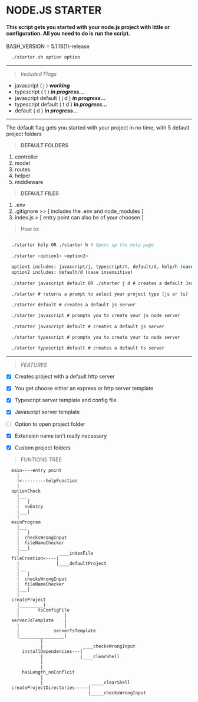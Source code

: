 # NODE.JS STARTER
#### This script gets you started with your node.js project with little or configuration. All you need to do is run the script.

BASH_VERSION = 5.1.16(1)-release

```bash
  ./starter.sh option option
```
----
> _Included Flags_
* javascript ( j ) _**working**_
* typescript ( t ) _**in progress...**_
* javascript default ( j d ) _**in progress...**_
* typescript default ( t d ) _**in progress...**_
* default ( d ) _**in progress...**_

---
The default flag gets you started with your project in no time, with 5 default project folders 

> **DEFAULT FOLDERS**
1. controller
1. model
1. routes
1. helper
1. middleware

> **DEFAULT FILES**
1. .env
1. .gitignore >> [ includes the .env and node_modules ]
1. index.js > [ entry point can also be of your choosen ]

> How to: 
```bash

  ./starter help OR ./starter h # Opens up the help page
  
  ./starter <option1> <option2>

  option1 includes: javascript/j, typescript/t, default/d, help/h (case insensitive)
  option2 includes: default/d (case insensitive)
  
  ./starter javascript default OR ./starter j d # creates a default Javascript server with an express server
  
  ./starter # returns a prompt to select your project type (js or ts)

  ./starter default # creates a default js server

  ./starter javascript # prompts you to create your js node server
  
  ./starter javascript default # creates a default js server

  ./starter typescript # prompts you to create your ts node server
  
  ./starter typescript default # creates a default ts server
```

---
> _FEATURES_

* [x] Creates project with a default http server
* [x] You get choose either an express or http server template
* [x] Typescript server template and config file
* [x] Javascript server template
* [ ] Option to open project folder
* [x] Extension name isn't really necessary
* [x] Custom project folders


> FUNTIONS TREE
```
  main----entry point
    |
    |<---------helpFunction
    |
  optionCheck
    |___
    |   |
    |  noEntry
    |___|
    |  
  mainProgram
    |___
    |   |
    |  checksWrongInput
    |  fileNameChecker
    |___|
    |               ____indexFile
  fileCreation<----|
    |              |____defaultProject
    |___
    |   |
    |  checksWrongInput
    |  fileNameChecker
    |___| 
    |
  createProject
    |_________|
    |       tsConfigFile
    |                 |
  serverJsTemplate    |
    |                 |
    |             serverTsTemplate
    |_________________|
             |
             |               ____checksWrongInput
      installDependencies---|
             |              |____clearShell
             |
             |
      hasLength_noConflcit
             |
             |                  _____clearShell       
  createProjectDirectories-----|
                               |_____checksWrongInput
```